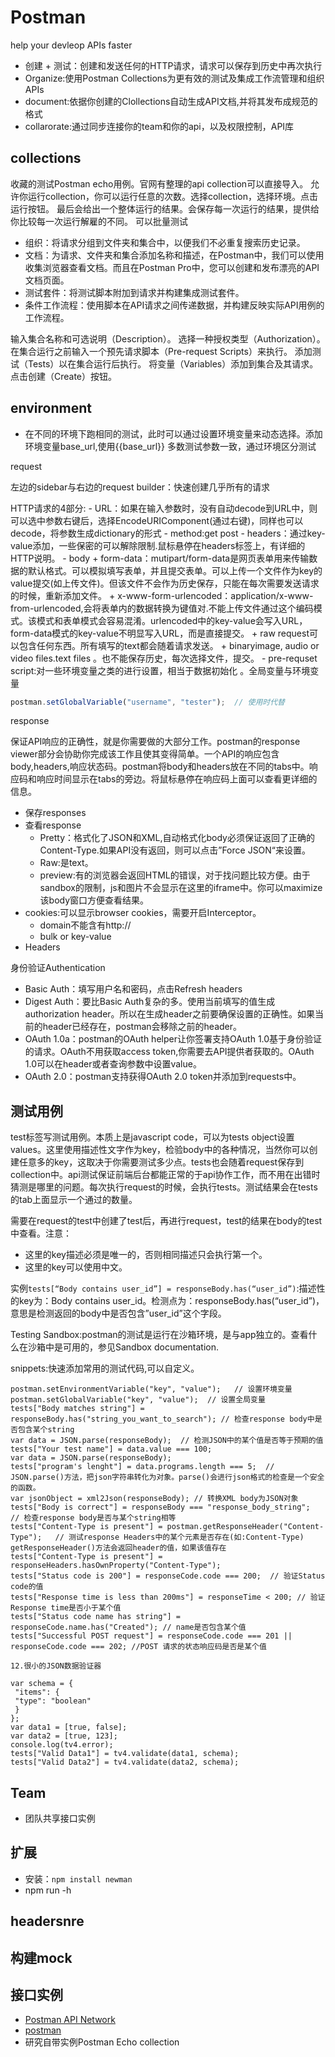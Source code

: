 # Postman

help your devleop APIs faster

* 创建 + 测试：创建和发送任何的HTTP请求，请求可以保存到历史中再次执行
* Organize:使用Postman Collections为更有效的测试及集成工作流管理和组织APIs
* document:依据你创建的Clollections自动生成API文档,并将其发布成规范的格式
* collarorate:通过同步连接你的team和你的api，以及权限控制，API库

## collections

收藏的测试Postman echo用例。官网有整理的api collection可以直接导入。
允许你运行collection，你可以运行任意的次数。选择collection，选择环境。点击运行按钮。
最后会给出一个整体运行的结果。会保存每一次运行的结果，提供给你比较每一次运行解雇的不同。
可以批量测试

* 组织：将请求分组到文件夹和集合中，以便我们不必重复搜索历史记录。
* 文档：为请求、文件夹和集合添加名称和描述，在Postman中，我们可以使用收集浏览器查看文档。而且在Postman Pro中，您可以创建和发布漂亮的API文档页面。
* 测试套件：将测试脚本附加到请求并构建集成测试套件。
* 条件工作流程：使用脚本在API请求之间传递数据，并构建反映实际API用例的工作流程。

输入集合名称和可选说明（Description）。
选择一种授权类型（Authorization）。
在集合运行之前输入一个预先请求脚本（Pre-request Scripts）来执行。
添加测试（Tests）以在集合运行后执行。
将变量（Variables）添加到集合及其请求。
点击创建（Create）按钮。

## environment

- 在不同的环境下跑相同的测试，此时可以通过设置环境变量来动态选择。添加环境变量base_url,使用{{base_url}}
多数测试参数一致，通过环境区分测试

request

左边的sidebar与右边的request builder：快速创建几乎所有的请求

HTTP请求的4部分:
    - URL：如果在输入参数时，没有自动decode到URL中，则可以选中参数右键后，选择EncodeURIComponent(通过右键)，同样也可以decode，将参数生成dictionary的形式
    - method:get post
    - headers：通过key-value添加，一些保密的可以解除限制.鼠标悬停在headers标签上，有详细的HTTP说明。
    - body
        + form-data：mutipart/form-data是网页表单用来传输数据的默认格式。可以模拟填写表单，并且提交表单。可以上传一个文件作为key的value提交(如上传文件)。但该文件不会作为历史保存，只能在每次需要发送请求的时候，重新添加文件。
        + x-www-form-urlencoded：application/x-www-from-urlencoded,会将表单内的数据转换为键值对.不能上传文件通过这个编码模式。该模式和表单模式会容易混淆。urlencoded中的key-value会写入URL，form-data模式的key-value不明显写入URL，而是直接提交。
        + raw request可以包含任何东西。所有填写的text都会随着请求发送。
        + binaryimage, audio or video files.text files 。也不能保存历史，每次选择文件，提交。
    - pre-requset script:对一些环境变量之类的进行设置，相当于数据初始化 。全局变量与环境变量
```js
postman.setGlobalVariable("username", "tester");  // 使用时代替
```

response

保证API响应的正确性，就是你需要做的大部分工作。postman的response viewer部分会协助你完成该工作且使其变得简单。一个API的响应包含body,headers,响应状态码。postman将body和headers放在不同的tabs中。响应码和响应时间显示在tabs的旁边。将鼠标悬停在响应码上面可以查看更详细的信息。

* 保存responses
* 查看response
    - Pretty：格式化了JSON和XML,自动格式化body必须保证返回了正确的Content-Type.如果API没有返回，则可以点击”Force JSON“来设置。
    - Raw:是text。
    - preview:有的浏览器会返回HTML的错误，对于找问题比较方便。由于sandbox的限制，js和图片不会显示在这里的iframe中。你可以maximize该body窗口方便查看结果。
* cookies:可以显示browser cookies，需要开启Interceptor。
    - domain不能含有http://
    - bulk or key-value
* Headers

身份验证Authentication

* Basic Auth：填写用户名和密码，点击Refresh headers
* Digest Auth：要比Basic Auth复杂的多。使用当前填写的值生成authorization header。所以在生成header之前要确保设置的正确性。如果当前的header已经存在，postman会移除之前的header。
* OAuth 1.0a：postman的OAuth helper让你签署支持OAuth 1.0基于身份验证的请求。OAuth不用获取access token,你需要去API提供者获取的。OAuth 1.0可以在header或者查询参数中设置value。
* OAuth 2.0：postman支持获得OAuth 2.0 token并添加到requests中。

## 测试用例

test标签写测试用例。本质上是javascript code，可以为tests object设置values。这里使用描述性文字作为key，检验body中的各种情况，当然你可以创建任意多的key，这取决于你需要测试多少点。tests也会随着request保存到collection中。api测试保证前端后台都能正常的于api协作工作，而不用在出错时猜测是哪里的问题。每次执行request的时候，会执行tests。测试结果会在tests的tab上面显示一个通过的数量。

需要在request的test中创建了test后，再进行request，test的结果在body的test中查看。注意：
* 这里的key描述必须是唯一的，否则相同描述只会执行第一个。
* 这里的key可以使用中文。

实例`tests[“Body contains user_id”] = responseBody.has(“user_id”)`:描述性的key为：Body contains user_id。检测点为：responseBody.has(“user_id”)，意思是检测返回的body中是否包含”user_id”这个字段。

Testing Sandbox:postman的测试是运行在沙箱环境，是与app独立的。查看什么在沙箱中是可用的，参见Sandbox documentation.

snippets:快速添加常用的测试代码,可以自定义。

```
postman.setEnvironmentVariable("key", "value");   // 设置环境变量
postman.setGlobalVariable("key", "value");  // 设置全局变量
tests["Body matches string"] = responseBody.has("string_you_want_to_search"); // 检查response body中是否包含某个string
var data = JSON.parse(responseBody);  // 检测JSON中的某个值是否等于预期的值
tests["Your test name"] = data.value === 100;
var data = JSON.parse(responseBody);
tests["program's lenght"] = data.programs.length === 5;  // JSON.parse()方法，把json字符串转化为对象。parse()会进行json格式的检查是一个安全的函数。
var jsonObject = xml2Json(responseBody); // 转换XML body为JSON对象
tests["Body is correct"] = responseBody === "response_body_string";  // 检查response body是否与某个string相等
tests["Content-Type is present"] = postman.getResponseHeader("Content-Type");   // 测试response Headers中的某个元素是否存在(如:Content-Type) getResponseHeader()方法会返回header的值，如果该值存在
tests["Content-Type is present"] = responseHeaders.hasOwnProperty("Content-Type");
tests["Status code is 200"] = responseCode.code === 200;  // 验证Status code的值
tests["Response time is less than 200ms"] = responseTime < 200; // 验证Response time是否小于某个值
tests["Status code name has string"] = responseCode.name.has("Created"); // name是否包含某个值
tests["Successful POST request"] = responseCode.code === 201 || responseCode.code === 202; //POST 请求的状态响应码是否是某个值

12.很小的JSON数据验证器

var schema = {
 "items": {
 "type": "boolean"
 }
};
var data1 = [true, false];
var data2 = [true, 123];
console.log(tv4.error);
tests["Valid Data1"] = tv4.validate(data1, schema);
tests["Valid Data2"] = tv4.validate(data2, schema);
```

## Team

* 团队共享接口实例

## 扩展

- 安装：`npm install newman`
- npm run -h

## headersnre

## 构建mock

## 接口实例

- [Postman API Network](https://www.getpostman.com/api-network/)
- [postman](http://lucia.xicp.cn/2016/05/21/test/postman%E7%AC%94%E8%AE%B0/)
- 研究自带实例Postman Echo collection
